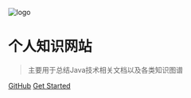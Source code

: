 ![logo](https://cdn.jsdelivr.net/gh/mrh167/rhperknowledge.github.io@release-image/images/image2.png)

# 个人知识网站

> 主要用于总结Java技术相关文档以及各类知识图谱

[GitHub](https://github.com/mrh167/rhperknowledge.github.io.git)
[Get Started](README.md)
